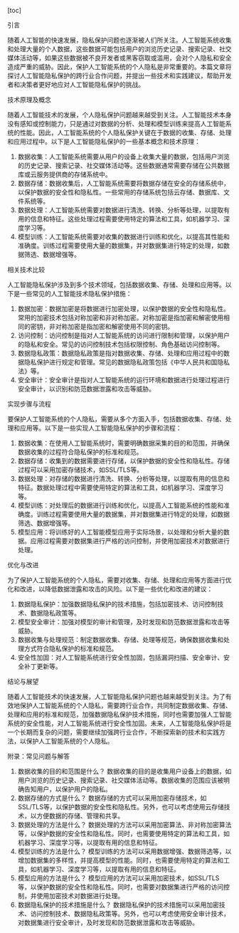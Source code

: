 
[toc]                    
                
                
引言

随着人工智能的快速发展，隐私保护问题也逐渐被人们所关注。人工智能系统收集和处理大量的个人数据，这些数据可能包括用户的浏览历史记录、搜索记录、社交媒体活动等，如果这些数据被不良开发者或黑客窃取或滥用，会对个人隐私和安全造成严重的威胁。因此，保护人工智能系统的个人隐私是非常重要的。本篇文章将探讨人工智能隐私保护的跨行业合作问题，并提出一些技术和实践建议，帮助开发者和决策者更好地应对人工智能隐私保护的挑战。

技术原理及概念

随着人工智能技术的发展，个人隐私保护问题越来越受到关注。人工智能技术本身没有感知或控制能力，只是通过对数据的分析、处理和模型训练来提高人工智能系统的性能。因此，人工智能系统的个人隐私保护关键在于数据的收集、存储、处理和应用过程中。以下是人工智能隐私保护的一些基本概念和技术原理：

1. 数据收集：人工智能系统需要从用户的设备上收集大量的数据，包括用户浏览的历史记录、搜索记录、社交媒体活动等。这些数据通常需要存储在公共数据库或云服务提供商的存储系统中。
2. 数据存储：数据收集后，人工智能系统需要将数据存储在安全的存储系统中，以保护数据的安全性和隐私性。一些常用的存储系统包括云存储、数据库、文件系统等。
3. 数据处理：人工智能系统需要对数据进行清洗、转换、分析等处理，以提取有用的信息和特征。这些处理过程需要使用特定的算法和工具，如机器学习、深度学习等。
4. 模型训练：人工智能系统需要对收集的数据进行训练和优化，以提高其性能和准确度。训练过程需要使用大量的数据集，并对数据集进行特定的处理，如数据筛选、数据增强等。

相关技术比较

人工智能隐私保护涉及到多个技术领域，包括数据收集、存储、处理和应用等。以下是一些常见的人工智能技术隐私保护措施：

1. 数据加密：数据加密是将数据进行加密处理，以保护数据的安全性和隐私性。常用的加密技术包括对称加密和非对称加密。对称加密是指加密和解密使用相同的密钥，非对称加密是指加密和解密使用不同的密钥。
2. 访问控制：访问控制是指对人工智能系统的访问进行限制和管理，以保护用户的隐私和安全。常见的访问控制技术包括权限控制、角色基础访问控制等。
3. 数据隐私政策：数据隐私政策是指对数据收集、存储、处理和应用过程中的数据隐私保护进行规定和管理。常见的数据隐私政策包括《中华人民共和国隐私法》等。
4. 安全审计：安全审计是指对人工智能系统的运行环境和数据进行处理过程进行安全审计，以识别和防范数据泄露和攻击等威胁。

实现步骤与流程

要保护人工智能系统的个人隐私，需要从多个方面入手，包括数据收集、存储、处理和应用等。以下是一些实现人工智能隐私保护的步骤和流程：

1. 数据收集：在使用人工智能系统时，需要明确数据采集的目的和范围，并确保数据收集的过程符合隐私保护的标准和规范。
2. 数据存储：收集到的数据需要进行存储，以保护数据的安全性和隐私性。存储过程可以采用加密存储技术，如SSL/TLS等。
3. 数据处理：对存储的数据进行清洗、转换、分析等处理，以提取有用的信息和特征。数据处理过程中需要使用特定的算法和工具，如机器学习、深度学习等。
4. 模型训练：对处理后的数据进行训练和优化，以提高人工智能系统的性能和准确度。训练过程需要使用大量的数据集，并对数据集进行特定的处理，如数据筛选、数据增强等。
5. 模型应用：将训练好的人工智能模型应用于实际场景，以处理和分析大量的数据。应用过程需要对数据集进行严格的访问控制，并使用加密技术对数据进行处理。

优化与改进

为了保护人工智能系统的个人隐私，需要对收集、存储、处理和应用等方面进行优化和改进，以降低数据泄露和攻击的风险。以下是一些优化和改进的建议：

1. 数据隐私保护：加强数据隐私保护的技术措施，包括加密技术、访问控制技术、数据隐私政策等。
2. 模型安全审计：加强对模型的审计和管理，及时发现和防范数据泄露和攻击等威胁。
3. 数据收集与处理规范：制定数据收集、存储、处理等规范，确保数据收集和处理方式符合隐私保护的标准和规范。
4. 安全性加固：对人工智能系统进行安全性加固，包括漏洞扫描、安全审计、安全补丁更新等。

结论与展望

随着人工智能技术的快速发展，人工智能隐私保护问题也越来越受到关注。为了有效地保护人工智能系统的个人隐私，需要跨行业合作，共同制定数据收集、存储、处理和应用的标准和规范，加强数据隐私保护技术措施，同时也需要加强人工智能系统的安全性能，对人工智能系统进行安全性加固。未来，人工智能隐私保护将是一个长期而复杂的问题，需要继续加强跨行业合作，不断探索新的技术和实践方法，以保护人工智能系统的个人隐私。

附录：常见问题与解答

1. 数据收集的目的和范围是什么？
数据收集的目的是收集用户设备上的数据，如用户浏览的历史记录、搜索记录、社交媒体活动等。数据收集的范围应该被明确告知用户，以保护用户的隐私。
2. 数据存储的方式是什么？
数据存储的方式可以采用加密存储技术，如SSL/TLS等，以保护数据的安全性和隐私性。另外，也可以考虑使用云存储技术，以方便数据的存储、管理和共享。
3. 数据处理的方法是什么？
数据处理的方法可以采用加密算法、非对称加密算法等，以保护数据的安全性和隐私性。同时，也需要使用特定的算法和工具，如机器学习、深度学习等，以提取有用的信息和特征。
4. 模型训练的方法是什么？
模型训练的方法可以采用数据增强、数据筛选等，以增加数据集的多样性，并提高模型的性能。同时，也需要使用特定的算法和工具，如机器学习、深度学习等，以提取有用的信息和特征。
5. 模型应用的方法是什么？
模型应用的方法可以采用加密技术，如SSL/TLS等，以保护数据的安全性和隐私性。同时，也需要对数据集进行严格的访问控制，并使用加密技术对数据进行处理。
6. 数据隐私保护的技术措施是什么？
数据隐私保护的技术措施可以采用加密技术、访问控制技术、数据隐私政策等。另外，也可以考虑使用安全审计技术，对数据集进行安全审计，及时发现和防范数据泄露和攻击等威胁。

